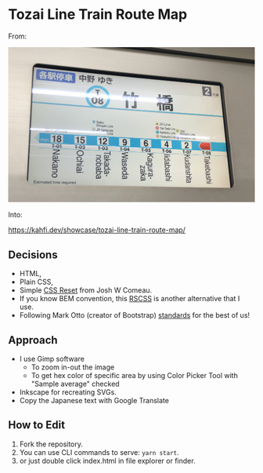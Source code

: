 # Tozai Line Train Route Map

From:

![Train's PID showing Tozai Line Route](./raw.jpeg)

Into:

https://kahfi.dev/showcase/tozai-line-train-route-map/

## Decisions

- HTML,
- Plain CSS,
- Simple [CSS Reset](https://www.joshwcomeau.com/css/custom-css-reset/) from Josh W Comeau.
- If you know BEM convention, this [RSCSS](https://rstacruz.github.io/rscss/index.html) is another alternative that I use.
- Following Mark Otto (creator of Bootstrap) [standards](https://codeguide.co/) for the best of us!

## Approach

- I use Gimp software
  - To zoom in-out the image
  - To get hex color of specific area by using Color Picker Tool with "Sample average" checked
- Inkscape for recreating SVGs.
- Copy the Japanese text with Google Translate

## How to Edit

1. Fork the repository.
2. You can use CLI commands to serve: `yarn start`.
3. or just double click index.html in file explorer or finder.
